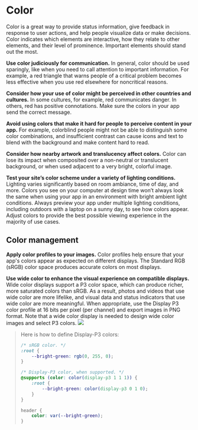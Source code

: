 # Color
Color is a great way to provide status information, give feedback in response to user actions, and help people visualize data or make decisions. Color indicates which elements are interactive, how they relate to other elements, and their level of prominence. Important elements should stand out the most.

**Use color judiciously for communication.** In general, color should be used sparingly, like when you need to call attention to important information. For example, a red triangle that warns people of a critical problem becomes less effective when you use red elsewhere for noncritical reasons.

**Consider how your use of color might be perceived in other countries and cultures.** In some cultures, for example, red communicates danger. In others, red has positive connotations. Make sure the colors in your app send the correct message.

**Avoid using colors that make it hard for people to perceive content in your app.** For example, colorblind people might not be able to distinguish some color combinations, and insufficient contrast can cause icons and text to blend with the background and make content hard to read.

**Consider how nearby artwork and translucency affect colors.** Color can lose its impact when composited over a non-neutral or translucent background, or when used adjacent to a very bright, colorful image.

**Test your site’s color scheme under a variety of lighting conditions.** Lighting varies significantly based on room ambiance, time of day, and more. Colors you see on your computer at design time won’t always look the same when using your app in an environment with bright ambient light conditions. Always preview your app under multiple lighting conditions, including outdoors with a laptop on a sunny day, to see how colors appear. Adjust colors to provide the best possible viewing experience in the majority of use cases.

## Color management
**Apply color profiles to your images.** Color profiles help ensure that your app's colors appear as expected on different displays. The Standard RGB (sRGB) color space produces accurate colors on most displays.

**Use wide color to enhance the visual experience on compatible displays.** Wide color displays support a P3 color space, which can produce richer, more saturated colors than sRGB. As a result, photos and videos that use wide color are more lifelike, and visual data and status indicators that use wide color are more meaningful. When appropriate, use the Display P3 color profile at 16 bits per pixel (per channel) and export images in PNG format. Note that a wide color display is needed to design wide color images and select P3 colors.
![](https://webkit.org/wp-content/uploads/sRGB.png)
> Here is how to define Display-P3 colors:
> ```css
> /* sRGB color. */
> :root {
>     --bright-green: rgb(0, 255, 0);
> }
> 
> /* Display-P3 color, when supported. */
> @supports (color: color(display-p3 1 1 1)) {
>     :root {
>         --bright-green: color(display-p3 0 1 0);
>     }
> }
> 
> header {
>     color: var(--bright-green);
> }
> ```

